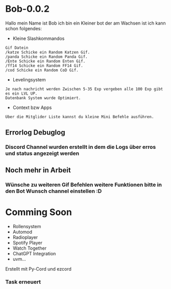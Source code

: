 # Bob-0.0.2
Hallo mein Name ist Bob ich bin ein Kleiner bot der am Wachsen ist
ich kann schon folgendes:
* Kleine Slashkommandos
```
Gif Datein
/katze Schicke ein Random Katzen Gif.
/panda Schicke ein Random Panda Gif.
/Ente Schicke ein Random Enten Gif.
/ff14 Schicke ein Random FF14 Gif.
/cod Schicke ein Random CoD Gif.
```
* Levelingsystem
```
Je nach nachricht werden Zwischen 5-35 Exp vergeben alle 100 Exp gibt es ein LVL UP.
Datenbank System wurde Optimiert.
```
* Context bzw Apps
```
Über die Mitglider Liste kannst du kleine Mini Befehle ausführen.
```
## Errorlog Debuglog
### Discord Channel wurden erstellt in dem die Logs über erros und status angezeigt werden


## Noch mehr in Arbeit
### Wünsche zu weiteren Gif Befehlen weitere Funktionen bitte in den Bot Wunsch channel einstellen :D

# Comming Soon
* Rollensystem
* Automod
* Radioplayer
* Spotify Player
* Watch Together
* ChatGPT Integration
* uvm...

Erstellt mit Py-Cord und ezcord

### Task erneuert